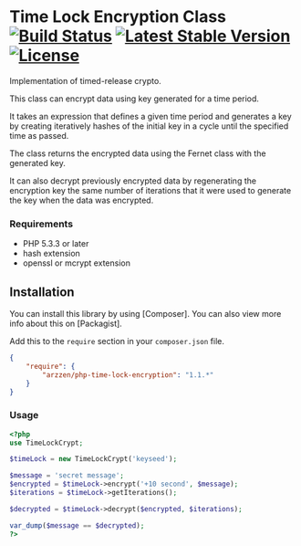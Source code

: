 # Time Lock Encryption Class [![Build Status](https://travis-ci.org/arzzen/php-time-lock-encryption.svg)](https://travis-ci.org/arzzen/php-time-lock-encryption) [![Latest Stable Version](https://poser.pugx.org/arzzen/php-time-lock-encryption/version)](https://packagist.org/packages/arzzen/php-time-lock-encryption) [![License](https://poser.pugx.org/arzzen/php-time-lock-encryption/license)](https://packagist.org/packages/arzzen/php-time-lock-encryption)

Implementation of timed-release crypto.

This class can encrypt data using key generated for a time period.

It takes an expression that defines a given time period and generates a key by creating iteratively hashes of the initial key in a cycle until the specified time as passed.

The class returns the encrypted data using the Fernet class with the generated key.

It can also decrypt previously encrypted data by regenerating the encryption key the same number of iterations that it were used to generate the key when the data was encrypted.


### Requirements

* PHP 5.3.3 or later
* hash extension
* openssl or mcrypt extension


## Installation

You can install this library by using [Composer]. You can also view more info
about this on [Packagist].

Add this to the `require` section in your `composer.json` file.

```json
{
    "require": {
        "arzzen/php-time-lock-encryption": "1.1.*"
    }
}
```


### Usage

```php
<?php
use TimeLockCrypt;

$timeLock = new TimeLockCrypt('keyseed');

$message = 'secret message';
$encrypted = $timeLock->encrypt('+10 second', $message);
$iterations = $timeLock->getIterations();

$decrypted = $timeLock->decrypt($encrypted, $iterations);

var_dump($message == $decrypted);
?>
```
